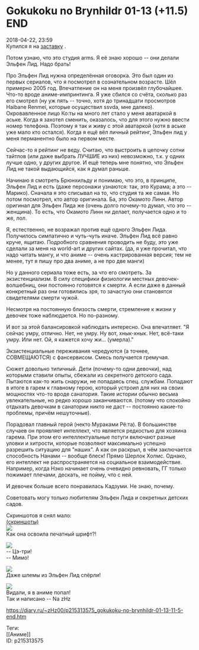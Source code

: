 Gokukoku no Brynhildr 01-13 (+11.5) END
========================================

   
 2018-04-22, 23:59   
  Купился я на  [заставку](https://www.youtube.com/watch?v=Y01IKFq3k2Y)  .   
   
 Потом узнаю, что это студия arms. Я её знаю хорошо -- они делали Эльфен Лид. Надо брать!   
   
 Про Эльфен Лид нужна определённая оговорка. Это был один из первых сериалов, что я посмотрел в сознательном возрасте. Шёл примерно 2005 год. Впечатление он на меня произвёл глубочайшее. Что-то вроде аниме-импринтинга. Я уже сбился со счёта, сколько раз его смотрел (ну уж пять -- точно, хотя до тринадцати просмотров Haibane Renmei, которые осуществил ssvda, мне далеко). Окровавленное лицо Ко:ты на много лет стало у меня аватаркой в аське. Когда я захотел сменить, оказалось, что для этого нужно ввести номер телефона. Поэтому я так и живу с этой аватаркой (хотя в аське уже мало кто остался). Когда я ещё вёл личный рейтинг, Эльфен лид у меня перманентно было на первом месте.   
   
 Сейчас-то я рейтинг не веду. Считаю, что выстроить в цепочку сотни тайтлов (или даже выбрать ЛУЧШИЕ из них) невозможно, т.к. у одних лучше одно, у других другое. И ещё теперь мне понятно, что Эльфен Лид не такой выдающийся, как я думал раньше.   
   
 Начинаю я смотреть Брюнхильду и понимаю, что это, в принципе, Эльфен Лид и есть (даже персонажи узнаются: так, это Курама; а это -- Марико). Сначала я это списывал на то, что студия та же самая. Но потом посмотрел, кто автор оригинала. Ба, это Окамото Линн. Автор оригинал для Эльфен Лида же (очень долго почему-то думал, что это -- женщина). То есть, что Окамото Линн ни делает, получается одно и то же, лол.   
   
 Я, естественно, не возражал против ещё одного Эльфен Лида. Получилось симпатично и чуть-чуть иначе. Эльфен Лид всё равно круче, ящитаю. Подробного сравнения проводить не буду, это уже сделали за меня на world-art и других сайтах. (да, я уже прочитал, что надо читать мангу, и что аниме -- очень кастрированная версия; тем не менее, тут я пишу про два аниме, а не про две манги)   
   
 Но у данного сериала тоже есть, за что его смотреть. За экзистенциализм. В силу специфики физиологии местных девочек-волшебниц, они постоянно готовятся к смерти. А если даже в данный конкретный раз они готовились зря, то зачастую они становятся свидетелями смерти чужой.   
   
 Несмотря на постоянную близость смерти, стремление к жизни у девочек тоже наблюдается. Но по-разному.   
   
 И вот за этой балансировкой наблюдать интересно. Она впечатляет. "Я сейчас умру, отлично. Нет, не умру. Ну вот, хнык-хнык. Нет, всё-таки умру. Или нет. Ой, я кажется хочу жи... (умерла)."   
   
 Экзистенциальные переживания чередуются (а точнее, СОВМЕЩАЮТСЯ) с фансервисом. Смесь получается гремучая.   
   
 Сюжет довольно типичный. Дети (почему-то одни девочки), над которыми ставили опыты, сбежали из секретного детского сада. Пытаются как-то жить снаружи, не попадаясь спец. службам. Попадают в итоге в гарем к главному герою, который устроил для них на своих мощностях что-то вроде санатория. Такие истории обычно весьма увлекательные, но редко хорошо заканчиваются. (потому что спокойно отдыхать девочкам в санатории никто не даст -- постоянно какие-то проблемы, причём нешуточные).   
   
 Порадовал главный герой (некто Мураками Рё:та). В большинстве случаев он проявляет интеллект, что является редкостью для хозяина гарема. При этом его интеллектуальные потуги включают разные уловки и хитрости, которые позволяют максимально успешно разрешить ситуацию для "наших". А как он раскрыл, в чём заключается способность Нанами -- вообще блеск! Прямо Шерлок Холмс. Однако, его интеллект не распространяется на социальное взаимодействие. Например, когда Нэко начинает очень очевидно ревновать, ГГ только пожимает плечами, дескать, не пойму, что с ней.   
   
 И девочек больше всего понравилась Кадзуми. Не знаю, почему.   
   
 Советовать могу только любителям Эльфен Лида и секретных детских садов.   
   
 Скриншотов я снял мало:   
  [(скриншоты)](https://zHz00.diary.ru/p215313575.htm?index=1#linkmore215313575m1)       
  [![](https://i.imgur.com/D42QtGOl.jpg)](https://i.imgur.com/D42QtGO.jpg)    
 Как она освоила печатный шрифт?!   
   
  [![](https://i.imgur.com/CerAIREl.jpg)](https://i.imgur.com/CerAIRE.jpg)    
 -- Цэ-три!   
 -- Мимо!   
   
  [![](https://i.imgur.com/BsXxVHRl.jpg)](https://i.imgur.com/BsXxVHR.jpg)    
 Даже шлемы из Эльфен Лид спёрли!   
   
  [![](https://i.imgur.com/z28SzyLl.jpg)](https://i.imgur.com/z28SzyL.jpg)    
 Видали, я в аниме попал!   
 Так и написано -- Na zHz    
     
    
 <https://diary.ru/~zHz00/p215313575_gokukoku-no-brynhildr-01-13-11-5-end.htm>   
   
 Теги:   
 [[Аниме]]   
 ID: p215313575